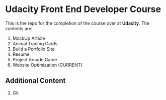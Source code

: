 # Udacity Front End Developer Course

This is the repo for the completion of the course over at **Udacity**. The contents are:

1. MockUp Article
2. Animal Trading Cards
3. Build a Portfolio Site
4. Resume
5. Project Arcade Game
6. Website Optimization (CURRENT)

## Additional Content

1. Git
